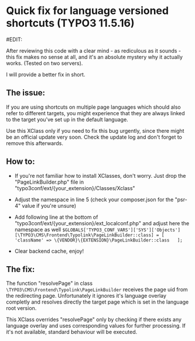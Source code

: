 # Quick fix for language versioned shortcuts (TYPO3 11.5.16)

#EDIT:

After reviewing this code with a clear mind - as rediculous as it sounds - this fix makes no sense at all, and it's an absolute mystery why it actually works. (Tested on two servers). 

I will provide a better fix in short.



## The issue:
If you are using shortcuts on multiple page languages which should also refer to different targets, you might experience that they are always linked to the target you've set up in the default language.

Use this XClass only if you need to fix this bug urgently, since there might be an official update very soon. 
Check the update log and don't forget to remove this afterwards.

## How to:
- If you're not familiar how to install XClasses, don't worry. Just drop the "PageLinkBuilder.php" file in "typo3conf/ext/{your_extension}/Classes/Xclass"

- Adjust the namespace in line 5 (check your composer.json for the "psr-4" value if you're unsure)

- Add following line at the bottom of "typo3conf/ext/{your_extension}/ext_localconf.php" and adjust here the namespace as well
 `$GLOBALS['TYPO3_CONF_VARS']['SYS']['Objects'][\TYPO3\CMS\Frontend\Typolink\PageLinkBuilder::class] = [  
  'className' => \{VENDOR}\{EXTENSION}\PageLinkBuilder::class  
];`

- Clear backend cache, enjoy!


## The fix:
The function "resolvePage" in class `\TYPO3\CMS\Frontend\Typolink\PageLinkBuilder` receives the page uid from the redirecting page.
Unfortunately it ignores it's language overlay completly and resolves directly the target page which is set in the language root version.

This XClass overrides "resolvePage" only by checking if there exists any language overlay and uses corresponding values for further processing.
If it's not available, standard behaviour will be executed.

